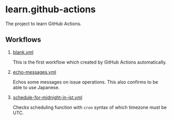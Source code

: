 # learn.github-actions

The project to learn GitHub Actions.

## Workflows

1. [blank.yml](.github/workflows/blank.yml)

    This is the first workflow which created by GitHub Actions automatically.

2. [echo-messages.yml](.github/workflows/echo-messages.yml)

    Echos some messages on issue operations.
    This also confirms to be able to use Japanese.
    
3. [schedule-for-midnight-in-jst.yml](.github/workflows/schedule-for-midnight-in-jst.yml)

    Checks scheduling function with `cron` syntax of which timezone must be UTC.

